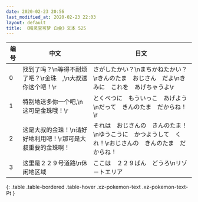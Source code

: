 ```yaml
---
date: 2020-02-23 20:56
last_modified_at: 2020-02-23 22:03
layout: default
title: 《精灵宝可梦 白金》文本 525
---
```

| 编号 | 中文 | 日文 |
| ---- | ---- | ---- |
| 0 | 找到了吗？\n等得不耐烦了吧？\r金珠　,\n大叔送你这个吧！\r | さがしたかい？\nまちかねたかい？\rきんのたま　おじさん　だよ\nきみに　これを　あげちゃうよ\r |
| 1 | 特别地送多你一个吧,\n这可是金珠哦！\r | とくべつに　もういっこ　あげよう\nだって　きんのたま　だからね！\r |
| 2 | 这是大叔的金珠！\n请好好地利用吧！\r那可是大叔重要的金珠啊！ | それは　おじさんの　きんのたま！\nゆうこうに　かつようして　くれ！\rおじさんの　きんのたま　だからね！ |
| 3 | 这里是２２９号道路\n休闲地区域 | ここは　２２９ばん　どうろ\nリゾ－トエリア |
{: .table .table-bordered .table-hover .xz-pokemon-text .xz-pokemon-text-Pt }